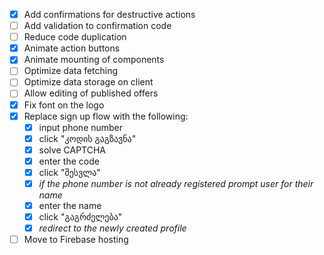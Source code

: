 - [x] Add confirmations for destructive actions
- [ ] Add validation to confirmation code
- [ ] Reduce code duplication
- [x] Animate action buttons
- [x] Animate mounting of components
- [ ] Optimize data fetching
- [ ] Optimize data storage on client
- [ ] Allow editing of published offers
- [x] Fix font on the logo
- [x] Replace sign up flow with the following:
  - [x] input phone number
  - [x] click "კოდის გაგზავნა"
  - [x] solve CAPTCHA
  - [x] enter the code
  - [x] click "შესვლა"
  - [x] _if the phone number is not already registered prompt user for their name_
  - [x] enter the name
  - [x] click "გაგრძელება"
  - [x] _redirect to the newly created profile_
- [ ] Move to Firebase hosting
